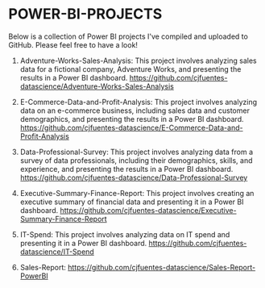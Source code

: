 # POWER-BI-PROJECTS

Below is a collection of Power BI projects I've compiled and uploaded to GitHub. Please feel free to have a look!

1. Adventure-Works-Sales-Analysis: This project involves analyzing sales data for a fictional company, Adventure Works, and presenting the results in a Power BI dashboard. https://github.com/cjfuentes-datascience/Adventure-Works-Sales-Analysis

2. E-Commerce-Data-and-Profit-Analysis: This project involves analyzing data on an e-commerce business, including sales data and customer demographics, and presenting the results in a Power BI dashboard. https://github.com/cjfuentes-datascience/E-Commerce-Data-and-Profit-Analysis

3. Data-Professional-Survey: This project involves analyzing data from a survey of data professionals, including their demographics, skills, and experience, and presenting the results in a Power BI dashboard. https://github.com/cjfuentes-datascience/Data-Professional-Survey

4. Executive-Summary-Finance-Report: This project involves creating an executive summary of financial data and presenting it in a Power BI dashboard. https://github.com/cjfuentes-datascience/Executive-Summary-Finance-Report 

5. IT-Spend: This project involves analyzing data on IT spend and presenting it in a Power BI dashboard. https://github.com/cjfuentes-datascience/IT-Spend

6. Sales-Report: https://github.com/cjfuentes-datascience/Sales-Report-PowerBI

